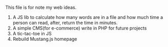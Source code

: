 This file is for note my web ideas.

1. A JS lib to calculate how many words are in a file and how much time a person can read, after, return the time in minutes.
1. A simple CMS(for e-commerce) write in PHP for future projects
1. A tic-tac-toe in JS
1. Rebuild Mustang.js homepage